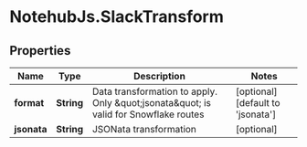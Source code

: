 # NotehubJs.SlackTransform

## Properties

| Name        | Type       | Description                                                                            | Notes                                     |
| ----------- | ---------- | -------------------------------------------------------------------------------------- | ----------------------------------------- |
| **format**  | **String** | Data transformation to apply. Only \&quot;jsonata\&quot; is valid for Snowflake routes | [optional] [default to &#39;jsonata&#39;] |
| **jsonata** | **String** | JSONata transformation                                                                 | [optional]                                |

